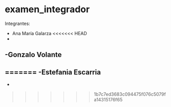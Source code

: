 # examen_integrador

Integrantes: 
- Ana María Galarza
<<<<<<< HEAD
-
-Gonzalo Volante
- 
=======
-Estefania Escarria
-
- 
>>>>>>> 1b7c7ed3683c094475f076c5079fa14315176f65
